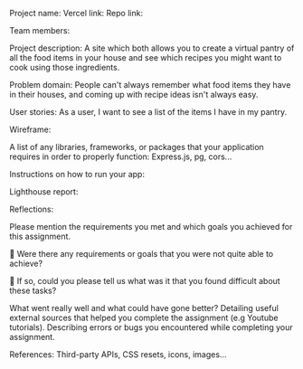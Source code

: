 Project name:
Vercel link: 
Repo link:

Team members:

Project description:
A site which both allows you to create a virtual pantry of all the food items in your house and see which recipes you might want to cook using those ingredients.



Problem domain: 
People can't always remember what food items they have in their houses, and coming up with recipe ideas isn't always easy.

User stories:
As a user, I want to see a list of the items I have in my pantry.

Wireframe:

A list of any libraries, frameworks, or packages that your application requires in order to properly function:
Express.js, pg, cors...

Instructions on how to run your app:

Lighthouse report:

Reflections:

Please mention the requirements you met and which goals you achieved for this assignment.

🎯 Were there any requirements or goals that you were not quite able to achieve?

🎯 If so, could you please tell us what was it that you found difficult about these tasks?
 
What went really well and what could have gone better?
Detailing useful external sources that helped you complete the assignment (e.g Youtube tutorials).
Describing errors or bugs you encountered while completing your assignment.

References:
Third-party APIs, CSS resets, icons, images...